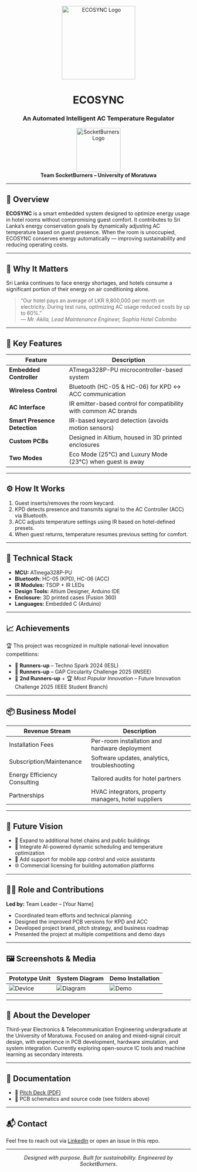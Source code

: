 <p align="center">
  <img src="images/ecosync-logo.png" alt="ECOSYNC Logo" width="200"/>
</p>

<h1 align="center">ECOSYNC</h1>
<h3 align="center">An Automated Intelligent AC Temperature Regulator</h3>

<p align="center">
  <img src="images/socketburners-logo.png" alt="SocketBurners Logo" width="120"/>
  <br/>
  <strong>Team SocketBurners – University of Moratuwa</strong>
</p>

---

## 🌿 Overview

**ECOSYNC** is a smart embedded system designed to optimize energy usage in hotel rooms without compromising guest comfort. It contributes to Sri Lanka’s energy conservation goals by dynamically adjusting AC temperature based on guest presence. When the room is unoccupied, ECOSYNC conserves energy automatically — improving sustainability and reducing operating costs.

---

## 🎯 Why It Matters

Sri Lanka continues to face energy shortages, and hotels consume a significant portion of their energy on air conditioning alone.

> “Our hotel pays an average of LKR 9,800,000 per month on electricity. During test runs, optimizing AC usage reduced costs by up to 60%.”  
> — *Mr. Akila, Lead Maintenance Engineer, Sophia Hotel Colombo*

---

## 🔧 Key Features

| Feature                     | Description                                                                  |
|----------------------------|------------------------------------------------------------------------------|
| **Embedded Controller**    | ATmega328P-PU microcontroller-based system                                   |
| **Wireless Control**       | Bluetooth (HC-05 & HC-06) for KPD ↔ ACC communication                        |
| **AC Interface**           | IR emitter-based control for compatibility with common AC brands             |
| **Smart Presence Detection**| IR-based keycard detection (avoids motion sensors)                          |
| **Custom PCBs**            | Designed in Altium, housed in 3D printed enclosures                          |
| **Two Modes**              | Eco Mode (25°C) and Luxury Mode (23°C) when guest is away                    |

---

## ⚙️ How It Works

1. Guest inserts/removes the room keycard.
2. KPD detects presence and transmits signal to the AC Controller (ACC) via Bluetooth.
3. ACC adjusts temperature settings using IR based on hotel-defined presets.
4. When guest returns, temperature resumes previous setting for comfort.

---

## 🧠 Technical Stack

- **MCU:** ATmega328P-PU
- **Bluetooth:** HC-05 (KPD), HC-06 (ACC)
- **IR Modules:** TSOP + IR LEDs
- **Design Tools:** Altium Designer, Arduino IDE
- **Enclosure:** 3D printed cases (Fusion 360)
- **Languages:** Embedded C (Arduino)

---

## 📈 Achievements

🏆 This project was recognized in multiple national-level innovation competitions:

- 🥈 **Runners-up** – Techno Spark 2024 (IESL)  
- 🥈 **Runners-up** – GAP Circularity Challenge 2025 (INSEE)  
- 🥉 **2nd Runners-up** + 🏆 *Most Popular Innovation* – Future Innovation Challenge 2025 (IEEE Student Branch)  

---

## 📦 Business Model

| Revenue Stream                     | Description                                                             |
|------------------------------------|-------------------------------------------------------------------------|
| Installation Fees                  | Per-room installation and hardware deployment                          |
| Subscription/Maintenance          | Software updates, analytics, troubleshooting                           |
| Energy Efficiency Consulting       | Tailored audits for hotel partners                                     |
| Partnerships                       | HVAC integrators, property managers, hotel suppliers                    |

---

## 🚀 Future Vision

- 📍 Expand to additional hotel chains and public buildings  
- 🔬 Integrate AI-powered dynamic scheduling and temperature optimization  
- 📱 Add support for mobile app control and voice assistants  
- 🌐 Commercial licensing for building automation platforms

---

## 🧑‍💻 Role and Contributions

**Led by:** Team Leader – [Your Name]  
- Coordinated team efforts and technical planning  
- Designed the improved PCB versions for KPD and ACC  
- Developed project brand, pitch strategy, and business roadmap  
- Presented the project at multiple competitions and demo days

---

## 🖼️ Screenshots & Media

| Prototype Unit | System Diagram | Demo Installation |
|----------------|----------------|-------------------|
| ![Device](images/device-photo.jpg) | ![Diagram](images/system-diagram.png) | ![Demo](images/demo.gif) |

---

## 🙋 About the Developer

Third-year Electronics & Telecommunication Engineering undergraduate at the University of Moratuwa. Focused on analog and mixed-signal circuit design, with experience in PCB development, hardware simulation, and system integration. Currently exploring open-source IC tools and machine learning as secondary interests.

---

## 📄 Documentation

- 📂 [Pitch Deck (PDF)](docs/ECOSYNC_Pitch.pdf)  
- 📁 PCB schematics and source code (see folders above)

---

## 📬 Contact

Feel free to reach out via [LinkedIn](https://www.linkedin.com/in/yourprofile) or open an issue in this repo.

---

<p align="center">
  <em>Designed with purpose. Built for sustainability. Engineered by SocketBurners.</em>
</p>
